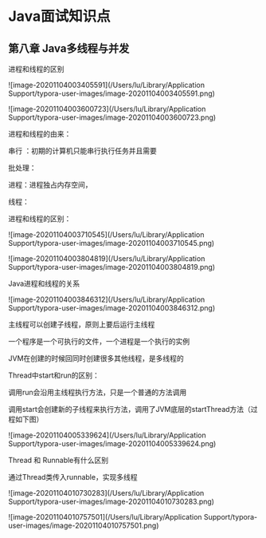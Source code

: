 # Java面试知识点

## 第八章 Java多线程与并发

进程和线程的区别

![image-20201104003405591](/Users/lu/Library/Application Support/typora-user-images/image-20201104003405591.png)

![image-20201104003600723](/Users/lu/Library/Application Support/typora-user-images/image-20201104003600723.png)

进程和线程的由来：

串行 ：初期的计算机只能串行执行任务并且需要

批处理：

进程：进程独占内存空间，

线程：

进程和线程的区别：

![image-20201104003710545](/Users/lu/Library/Application Support/typora-user-images/image-20201104003710545.png)

![image-20201104003804819](/Users/lu/Library/Application Support/typora-user-images/image-20201104003804819.png)

Java进程和线程的关系

![image-20201104003846312](/Users/lu/Library/Application Support/typora-user-images/image-20201104003846312.png)

主线程可以创建子线程，原则上要后运行主线程

一个程序是一个可执行的文件，一个进程是一个执行的实例

JVM在创建的时候回同时创建很多其他线程，是多线程的



Thread中start和run的区别：

调用run会沿用主线程执行方法，只是一个普通的方法调用

调用start会创建新的子线程来执行方法，调用了JVM底层的startThread方法（过程如下图）

![image-20201104005339624](/Users/lu/Library/Application Support/typora-user-images/image-20201104005339624.png)



Thread 和 Runnable有什么区别

通过Thread类传入runnable，实现多线程

![image-20201104010730283](/Users/lu/Library/Application Support/typora-user-images/image-20201104010730283.png)

![image-20201104010757501](/Users/lu/Library/Application Support/typora-user-images/image-20201104010757501.png)